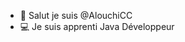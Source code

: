 - 👋 Salut je suis @AlouchiCC
- 💻 Je suis apprenti Java Développeur

<!---
AlouchiCC/AlouchiCC is a ✨ special ✨ repository because its `README.md` (this file) appears on your GitHub profile.
You can click the Preview link to take a look at your changes.
--->
